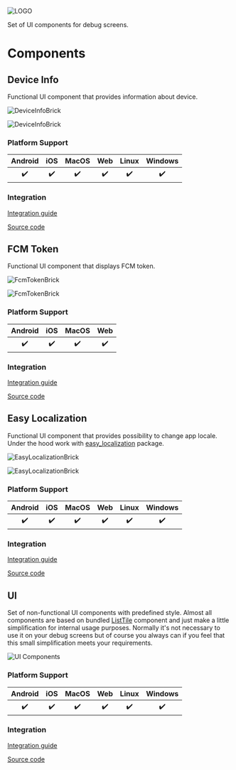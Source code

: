 ![LOGO](https://github.com/touchlane/debug_bricks/raw/master/doc/media/logo.svg)

Set of UI components for debug screens.

# Components

## Device Info

Functional UI component that provides information about device.

![DeviceInfoBrick](https://github.com/touchlane/debug_bricks/raw/master/packages/debug_bricks_device_info/doc/media/device_info_light.png)

![DeviceInfoBrick](https://github.com/touchlane/debug_bricks/raw/master/packages/debug_bricks_device_info/doc/media/device_info_dark.png)

### Platform Support

| Android | iOS | MacOS | Web | Linux | Windows |
| :-----: | :-: | :---: | :-: | :---: | :-----: |
|   ✔️    | ✔️  |  ✔️   | ✔️  |  ✔️   |   ✔️    |

### Integration

[Integration guide](packages/debug_bricks_device_info/README.md)

[Source code](packages/debug_bricks_device_info)

## FCM Token

Functional UI component that displays FCM token.

![FcmTokenBrick](https://github.com/touchlane/debug_bricks/raw/master/packages/debug_bricks_fcm_token/doc/media/fcm_token_light.png)

![FcmTokenBrick](https://github.com/touchlane/debug_bricks/raw/master/packages/debug_bricks_fcm_token/doc/media/fcm_token_dark.png)

### Platform Support

| Android | iOS | MacOS | Web |
| :-----: | :-: | :---: | :-: |
|   ✔️    | ✔️  |  ✔️   | ✔️  |

### Integration

[Integration guide](packages/debug_bricks_fcm_token/README.md)

[Source code](packages/debug_bricks_fcm_token)

## Easy Localization

Functional UI component that provides possibility to change app locale.
Under the hood work with [easy_localization](https://pub.dev/packages/easy_localization)
package.

![EasyLocalizationBrick](https://github.com/touchlane/debug_bricks/raw/master/packages/debug_bricks_easy_localization/doc/media/language_control_light.png)

![EasyLocalizationBrick](https://github.com/touchlane/debug_bricks/raw/master/packages/debug_bricks_easy_localization/doc/media/language_control_dark.png)

### Platform Support

| Android | iOS | MacOS | Web | Linux | Windows |
| :-----: | :-: | :---: | :-: | :---: | :-----: |
|   ✔️    | ✔️  |  ✔️   | ✔️  |  ✔️   |   ✔️    |

### Integration

[Integration guide](packages/debug_bricks_easy_localization/README.md)

[Source code](packages/debug_bricks_easy_localization)

## UI

Set of non-functional UI components with predefined style. Almost all 
components are based on bundled [ListTile](https://api.flutter.dev/flutter/material/ListTile-class.html)
component and just make a little simplification for internal usage purposes. 
Normally it's not necessary to use it on your debug screens but of course you 
always can if you feel that this small simplification meets your requirements.

![UI Components](https://github.com/touchlane/debug_bricks/raw/master/packages/debug_bricks_ui/doc/media/all_dark_light.png)

### Platform Support

| Android | iOS | MacOS | Web | Linux | Windows |
| :-----: | :-: | :---: | :-: | :---: | :-----: |
|   ✔️    | ✔️  |  ✔️   | ✔️  |  ✔️   |   ✔️    |

### Integration

[Integration guide](packages/debug_bricks_ui/README.md)

[Source code](packages/debug_bricks_ui)